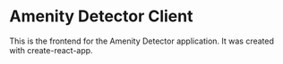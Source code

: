 # Amenity Detector Client

This is the frontend for the Amenity Detector application.
It was created with create-react-app.